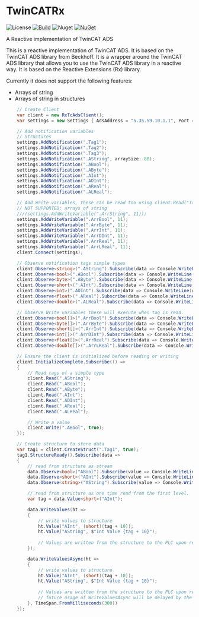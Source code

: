 # TwinCATRx

![License](https://img.shields.io/github/license/ChrisPulman/TwinCATRx.svg) [![Build](https://github.com/ChrisPulman/TwinCATRx/actions/workflows/BuildOnly.yml/badge.svg)](https://github.com/ChrisPulman/TwinCATRx/actions/workflows/BuildOnly.yml) ![Nuget](https://img.shields.io/nuget/dt/CP.TwinCATRx?color=pink&style=plastic) [![NuGet](https://img.shields.io/nuget/v/CP.TwinCATRx.svg?style=plastic)](https://www.nuget.org/packages/CP.TwinCATRx)

A Reactive implementation of TwinCAT ADS

This is a reactive implementation of TwinCAT ADS. It is based on the TwinCAT ADS library from Beckhoff. 
It is a wrapper around the TwinCAT ADS library that allows you to use the TwinCAT ADS library in a reactive way. 
It is based on the Reactive Extensions (Rx) library.

Currently it does not support the following features:
- Arrays of string
- Arrays of string in structures

```c#
    // Create Client
    var client = new RxTcAdsClient();
    var settings = new Settings { AdsAddress = "5.35.59.10.1.1", Port = 801, SettingsId = "Default" };

    // Add notification variables
    // Structures
    settings.AddNotification(".Tag1");
    settings.AddNotification(".Tag2");
    settings.AddNotification(".Tag3");
    settings.AddNotification(".AString", arraySize: 80);
    settings.AddNotification(".ABool");
    settings.AddNotification(".AByte");
    settings.AddNotification(".AInt");
    settings.AddNotification(".ADInt");
    settings.AddNotification(".AReal");
    settings.AddNotification(".ALReal");

    // Add Write variables, these can be read too using client.Read("TagName")
    // NOT SUPPORTED: arrays of string
    ////settings.AddWriteVariable(".ArrString", 11));
    settings.AddWriteVariable(".ArrBool", 11);
    settings.AddWriteVariable(".ArrByte", 11);
    settings.AddWriteVariable(".ArrInt", 11);
    settings.AddWriteVariable(".ArrDInt", 11);
    settings.AddWriteVariable(".ArrReal", 11);
    settings.AddWriteVariable(".ArrLReal", 11);
    client.Connect(settings);

    // Observe notification tags simple types
    client.Observe<string>(".AString").Subscribe(data => Console.WriteLine(data));
    client.Observe<bool>(".ABool").Subscribe(data => Console.WriteLine(data));
    client.Observe<byte>(".AByte").Subscribe(data => Console.WriteLine(data));
    client.Observe<short>(".AInt").Subscribe(data => Console.WriteLine(data));
    client.Observe<int>(".ADInt").Subscribe(data => Console.WriteLine(data));
    client.Observe<float>(".AReal").Subscribe(data => Console.WriteLine(data));
    client.Observe<double>(".ALReal").Subscribe(data => Console.WriteLine(data));

    // Observe Write variables these will execute when tag is read.
    client.Observe<bool[]>(".ArrBool").Subscribe(data => Console.WriteLine(data));
    client.Observe<byte[]>(".ArrByte").Subscribe(data => Console.WriteLine(data));
    client.Observe<short[]>(".ArrInt").Subscribe(data => Console.WriteLine(data));
    client.Observe<int[]>(".ArrDInt").Subscribe(data => Console.WriteLine(data));
    client.Observe<float[]>(".ArrReal").Subscribe(data => Console.WriteLine(data));
    client.Observe<double[]>(".ArrLReal").Subscribe(data => Console.WriteLine(data));

    // Ensure the client is initialized before reading or writing
    client.InitializeComplete.Subscribe(() =>
    {
        // Read tags of a simple type
        client.Read(".AString");
        client.Read(".ABool");
        client.Read(".AByte");
        client.Read(".AInt");
        client.Read(".ADInt");
        client.Read(".AReal");
        client.Read(".ALReal");

        // Write a value
        client.Write(".ABool", true);
    });

    // Create structure to store data
    var tag1 = client.CreateStruct(".Tag1", true);
    tag1.StructureReady().Subscribe(data =>
    {
        // read from structure as stream
        data.Observe<bool>("ABool").Subscribe(value => Console.WriteLine(value));
        data.Observe<short>("AInt").Subscribe(value => Console.WriteLine(value));
        data.Observe<string>("AString").Subscribe(value => Console.WriteLine(value));

        // read from structure as one time read from the first level.
        var tag = data.Value<short>("AInt");

        data.WriteValues(ht =>
        {
            // write values to structure
            ht.Value("AInt", (short)(tag + 10));
            ht.Value("AString", $"Int Value {tag + 10}");
            
            // Values are written from the structure to the PLC upon return.
        });

        data.WriteValuesAsync(ht =>
        {
            // write values to structure
            ht.Value("AInt", (short)(tag + 10));
            ht.Value("AString", $"Int Value {tag + 10}");
            
            // Values are written from the structure to the PLC upon return, 
            // future usage of WriteValuesAsync will be delayed by the timespan delared with each call.
        }, TimeSpan.FromMilliseconds(300))
    });
```
